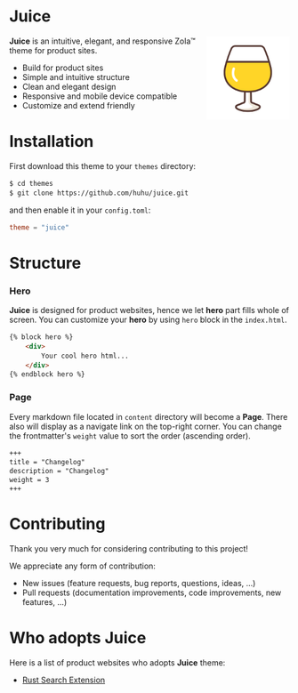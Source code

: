 # Juice


<img align="right" width="150" height="150" src="/static/juice.svg">

**Juice** is an intuitive, elegant, and responsive Zola™ theme for product sites.

- Build for product sites
- Simple and intuitive structure
- Clean and elegant design 
- Responsive and mobile device compatible
- Customize and extend friendly

# Installation

First download this theme to your `themes` directory:

```bash
$ cd themes
$ git clone https://github.com/huhu/juice.git
```
and then enable it in your `config.toml`:

```toml
theme = "juice"
```

# Structure

### Hero

**Juice** is designed for product websites, hence we let **hero** part fills whole of screen.
You can customize your **hero** by using `hero` block in the `index.html`.

```html
{% block hero %}
    <div>
        Your cool hero html...
    </div>
{% endblock hero %}
```

### Page

Every markdown file located in `content` directory will become a **Page**. There also will display as
a navigate link on the top-right corner. 
You can change the frontmatter's `weight` value to sort the order (ascending order).

```
+++
title = "Changelog"
description = "Changelog"
weight = 3
+++

```

# Contributing

Thank you very much for considering contributing to this project!

We appreciate any form of contribution:

- New issues (feature requests, bug reports, questions, ideas, ...)
- Pull requests (documentation improvements, code improvements, new features, ...)

# Who adopts Juice

Here is a list of product websites who adopts **Juice** theme:

- [Rust Search Extension](https://rust-search-extension.now.sh/)